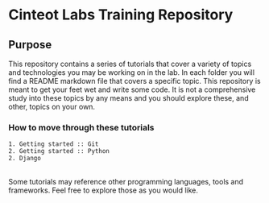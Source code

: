 # Cinteot Labs Training Repository
 

## Purpose 

This repository contains a series of tutorials that cover a variety of topics and technologies you may be working on in the lab. In each folder you will find a README markdown file that covers a specific topic. This repository is meant to get your feet wet and write some code. It is not a comprehensive study into these topics by any means and you should explore these, and other, topics on your own.



### How to move through these tutorials

```
1. Getting started :: Git
2. Getting started :: Python
2. Django
```

<br>
Some tutorials may reference other programming languages, tools and frameworks. Feel free to explore those as you would like. 